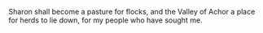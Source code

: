 Sharon shall become a pasture for flocks, and the Valley of Achor a place for herds to lie down, for my people who have sought me.
